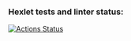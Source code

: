 ### Hexlet tests and linter status:
[![Actions Status](https://github.com/ala-yakushava/infrastructure-automation-project-77/actions/workflows/hexlet-check.yml/badge.svg)](https://github.com/ala-yakushava/infrastructure-automation-project-77/actions)